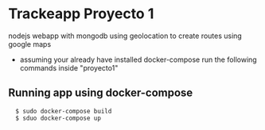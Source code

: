 # Trackeapp Proyecto 1

nodejs webapp with mongodb using geolocation to create routes using google maps 




* assuming your already have installed docker-compose run the following commands
inside "proyecto1" 

## Running app using docker-compose

```
  $ sudo docker-compose build
  $ sduo docker-compose up
```
